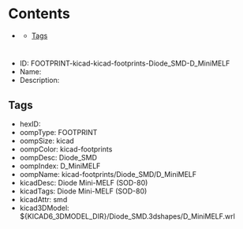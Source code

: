 



Contents
========

* [](#)
	* [Tags](#tags)

# 

- ID: FOOTPRINT-kicad-kicad-footprints-Diode_SMD-D_MiniMELF
- Name: 
- Description: 

## Tags

- hexID: 
- oompType: FOOTPRINT
- oompSize: kicad
- oompColor: kicad-footprints
- oompDesc: Diode_SMD
- oompIndex: D_MiniMELF
- oompName: kicad-footprints/Diode_SMD/D_MiniMELF
- kicadDesc: Diode Mini-MELF (SOD-80)
- kicadTags: Diode Mini-MELF (SOD-80)
- kicadAttr: smd
- kicad3DModel: ${KICAD6_3DMODEL_DIR}/Diode_SMD.3dshapes/D_MiniMELF.wrl
